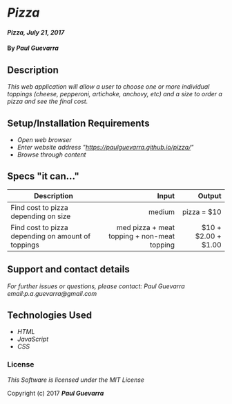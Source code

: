 # _Pizza_

#### _Pizza, July 21, 2017_

#### By _**Paul Guevarra**_

## Description

_This web application will allow a user to choose one or more individual toppings (cheese, pepperoni, artichoke, anchovy, etc) and a size to order a pizza and see the final cost._

## Setup/Installation Requirements

* _Open web browser_
* _Enter website address "https://paulguevarra.github.io/pizza/"_
* _Browse through content_

## Specs "it can..."
| Description                                        | Input                                       | Output              |
| -------------------------------------------------- | -------------------------------------------:| ------------------: |
| Find cost to pizza depending on size               | medium                                      | pizza = $10         |
| Find cost to pizza depending on amount of toppings | med pizza + meat topping + non-meat topping | $10 + $2.00 + $1.00 |





## Support and contact details

_For further issues or questions, please contact: Paul Guevarra email:p.a.guevarra@gmail.com_

## Technologies Used

* _HTML_
* _JavaScript_
* _CSS_

### License

*This Software is licensed under the MIT License*

Copyright (c) 2017 **_Paul Guevarra_**
